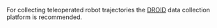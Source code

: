 For collecting teleoperated robot trajectories the [DROID](https://github.com/droid-dataset/droid) data collection platform is recommended.
